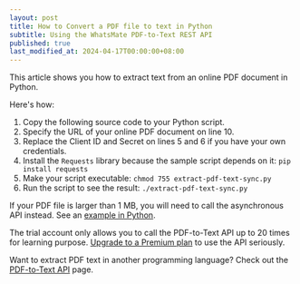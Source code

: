 ```yaml
---
layout: post
title: How to Convert a PDF file to text in Python
subtitle: Using the WhatsMate PDF-to-Text REST API
published: true
last_modified_at: 2024-04-17T00:00:00+08:00
---
```


This article shows you how to extract text from an online PDF document in Python.


Here's how:

1. Copy the following source code to your Python script.  <script src="https://gist.github.com/whatsmate/40fceaea9ca177852b1488eaaeefc870.js"></script>
2. Specify the URL of your online PDF document on line 10.
3. Replace the Client ID and Secret on lines 5 and 6 if you have your own credentials.
5. Install the `Requests` library because the sample script depends on it: `pip install requests`
6. Make your script executable: `chmod 755 extract-pdf-text-sync.py`
7. Run the script to see the result: `./extract-pdf-text-sync.py`


If your PDF file is larger than 1 MB, you will need to call the asynchronous API instead. See an <a href="https://github.com/whatsmate/pdf-demos/tree/master/python">example in Python</a>.



The trial account only allows you to call the PDF-to-Text API up to 20 times for learning purpose. [Upgrade to a Premium plan](https://www.whatsmate.net/pdf-api-subscribe.html) to use the API seriously.


Want to extract PDF text in another programming language? Check out the [PDF-to-Text API](https://www.whatsmate.net/pdf-to-text-api.html) page.


<br>
<script async src="//pagead2.googlesyndication.com/pagead/js/adsbygoogle.js"></script>
<ins class="adsbygoogle"
     style="display:inline-block;width:728px;height:90px"
     data-ad-client="ca-pub-7383487179928477"
     data-ad-slot="6959057004"></ins>
<script>
(adsbygoogle = window.adsbygoogle || []).push({});
</script>
<br>

